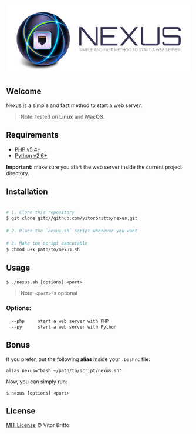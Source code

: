 ![Nexus Logo](src/nexus.jpg "Nexus")


## Welcome

Nexus is a simple and fast method to start a web server.

> Note: tested on **Linux** and **MacOS**.

## Requirements

- [PHP v5.4+](http://www.php.net/)
- [Python v2.6+](https://www.python.org/)

**Important:** make sure you start the web server inside the current project directory.


## Installation

```bash

# 1. Clone this repository
$ git clone git://github.com/vitorbritto/nexus.git

# 2. Place the `nexus.sh` script wherever you want

# 3. Make the script executable
$ chmod u+x path/to/nexus.sh

```


## Usage

    $ ./nexus.sh [options] <port>

> Note: `<port>` is optional

### Options:
      --php     start a web server with PHP
      --py      start a web server with Python


## Bonus

If you prefer, put the following **alias** inside your `.bashrc` file:

    alias nexus="bash ~/path/to/script/nexus.sh"

Now, you can simply run:

    $ nexus [options] <port>


## License

[MIT License](http://vitorbritto.mit-license.org/) © Vitor Britto
